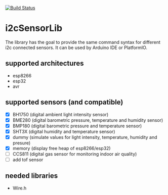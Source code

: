 [![Build Status](https://travis-ci.org/jipp/i2cSensorLib.svg?branch=master)](https://travis-ci.org/jipp/i2cSensorLib)

# i2cSensorLib
The library has the goal to provide the same command syntax for different i2c connected sensors. It can be used by Arduino IDE or PlatformIO.

## supported architectures
 * esp8266
 * esp32
 * avr

## supported sensors (and compatible)
- [X] BH1750 (digital ambient light intensity sensor)
- [X] BME280 (digital barometric pressure, temperature and humidity sensor)
- [X] BMP180 (digital barometric pressure and temperature sensor)
- [X] SHT3X (digital humidity and temperature sensor)
- [X] dummy (simulate values for light intensity, temperature, humidity and presure)
- [X] memory (display free heap of esp8266/esp32)
- [ ] CCS811 (digital gas sensor for monitoring indoor air quality)
- [ ] add tof sensor

## needed libraries
 * Wire.h
